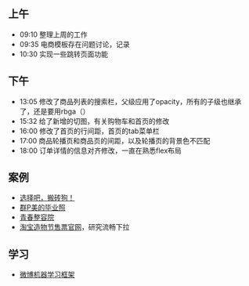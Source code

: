 ## 上午
* 09:10 整理上周的工作
* 09:35 电商模板存在问题讨论，记录
* 10:30 实现一些跳转页面功能
## 下午
* 13:05 修改了商品列表的搜索栏，父级应用了opacity，所有的子级也继承了，还是要用rbga（）
* 15:32 给了新增的切图，有关购物车和首页的修改
* 16:00 修改了首页的行间距，首页的tab菜单栏
* 17:00 商品轮播页和商品页的间距，以及轮播页的背景色不匹配
* 18:00 订单详情的信息对齐修改，一直在熟悉flex布局
## 案例
* [选择吧，搬砖狗！](http://sdi.3g.qq.com/v/2017060515061711289/#/)
* [群P美的毕业照](https://open.weixin.qq.com/connect/oauth2/authorize?appid=wx3ad972487e1e5f66&redirect_uri=http%3A%2F%2F2017.palm-h.com%2Fmidea%2FApi%2FWeixin%2FgetUserInfo&response_type=code&scope=snsapi_userinfo&state=&connect_redirect=1#wechat_redirect)
* [青春整容院](http://h5.dashenw.cn/2017/youthPlastic/index.html)
* [淘宝造物节售票官网](https://zaowujie.taobao.com/pc/kkg9xf.html?ut_sk=1.VQENYKHVy5sDANsiSrJhBja0_21380790_1498096091905.TaoPassword-QQ.windvane&sourceType=other&ttid=201200%40taobao_iphone_6.8.1&spm=a313p.22.k5.47229804688&suid=23DFF8A0-6615-43F6-8310-73DB69BDC1EB&cpp=1&shareurl=true&short_name=h.QjMG8t&cv=Bt2AZCClv9j&sm=da893d&app=chrome)，研究流畅下拉
## 学习
* [微博机器学习框架](http://geek.csdn.net/news/detail/211220)
